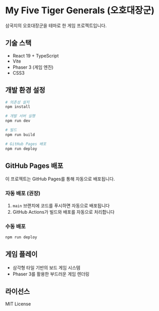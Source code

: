 # My Five Tiger Generals (오호대장군)

삼국지의 오호대장군을 테마로 한 게임 프로젝트입니다.

## 기술 스택

- React 19 + TypeScript
- Vite
- Phaser 3 (게임 엔진)
- CSS3

## 개발 환경 설정

```bash
# 의존성 설치
npm install

# 개발 서버 실행
npm run dev

# 빌드
npm run build

# GitHub Pages 배포
npm run deploy
```

## GitHub Pages 배포

이 프로젝트는 GitHub Pages를 통해 자동으로 배포됩니다.

### 자동 배포 (권장)
1. `main` 브랜치에 코드를 푸시하면 자동으로 배포됩니다
2. GitHub Actions가 빌드와 배포를 자동으로 처리합니다

### 수동 배포
```bash
npm run deploy
```

## 게임 플레이

- 삼각형 타일 기반의 보드 게임 시스템
- Phaser 3를 활용한 부드러운 게임 렌더링

## 라이선스

MIT License
